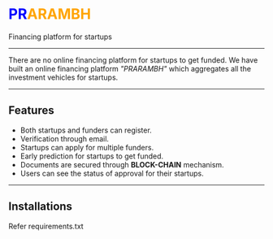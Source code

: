  <p style="text-align: center;"><h1 style="color: blue">PR<span style="color: orange">ARAMBH</span></h1>
 	<dl>
 		<dt>Financing platform for startups </dt>
 	</dl>
</p>

---------------------------------------------------------------------------------------------------------------------

There are no online financing platform for startups to get funded.
We have built an online financing platform <i>"PRARAMBH"</i> which aggregates all the investment vehicles for startups.

---------------------------------------------------------------------------------------------------------------------

## Features
* Both startups and funders can register.
* Verification through email.
* Startups can apply for multiple funders.
* Early prediction for startups to get funded.
* Documents are secured through <b>BLOCK-CHAIN</b> mechanism.
* Users can see the status of approval for their startups.

---------------------------------------------------------------------------------------------------------------------
## Installations
  Refer requirements.txt